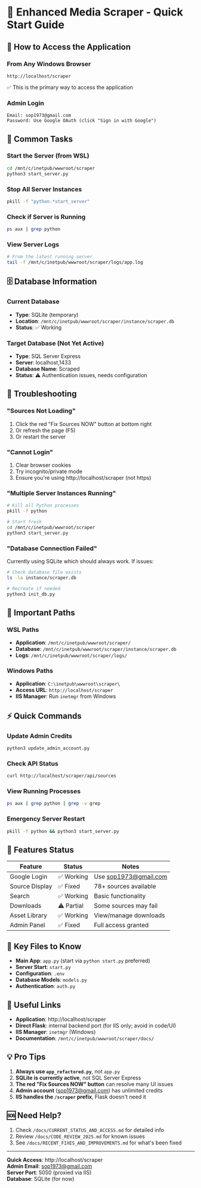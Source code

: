 # 🚀 Enhanced Media Scraper - Quick Start Guide

## 📍 How to Access the Application

### From Any Windows Browser
```
http://localhost/scraper
```
✅ This is the primary way to access the application

### Admin Login
```
Email: sop1973@gmail.com
Password: Use Google OAuth (click "Sign in with Google")
```

## 🔧 Common Tasks

### Start the Server (from WSL)
```bash
cd /mnt/c/inetpub/wwwroot/scraper
python3 start_server.py
```

### Stop All Server Instances
```bash
pkill -f "python.*start_server"
```

### Check if Server is Running
```bash
ps aux | grep python
```

### View Server Logs
```bash
# From the latest running server
tail -f /mnt/c/inetpub/wwwroot/scraper/logs/app.log
```

## 🗄️ Database Information

### Current Database
- **Type**: SQLite (temporary)
- **Location**: `/mnt/c/inetpub/wwwroot/scraper/instance/scraper.db`
- **Status**: ✅ Working

### Target Database (Not Yet Active)
- **Type**: SQL Server Express
- **Server**: localhost,1433
- **Database Name**: Scraped
- **Status**: ⚠️ Authentication issues, needs configuration

## 🐛 Troubleshooting

### "Sources Not Loading"
1. Click the red "Fix Sources NOW" button at bottom right
2. Or refresh the page (F5)
3. Or restart the server

### "Cannot Login"
1. Clear browser cookies
2. Try incognito/private mode
3. Ensure you're using http://localhost/scraper (not https)

### "Multiple Server Instances Running"
```bash
# Kill all Python processes
pkill -f python

# Start fresh
cd /mnt/c/inetpub/wwwroot/scraper
python3 start_server.py
```

### "Database Connection Failed"
Currently using SQLite which should always work. If issues:
```bash
# Check database file exists
ls -la instance/scraper.db

# Recreate if needed
python3 init_db.py
```

## 📂 Important Paths

### WSL Paths
- **Application**: `/mnt/c/inetpub/wwwroot/scraper/`
- **Database**: `/mnt/c/inetpub/wwwroot/scraper/instance/scraper.db`
- **Logs**: `/mnt/c/inetpub/wwwroot/scraper/logs/`

### Windows Paths
- **Application**: `C:\inetpub\wwwroot\scraper\`
- **Access URL**: `http://localhost/scraper`
- **IIS Manager**: Run `inetmgr` from Windows

## ⚡ Quick Commands

### Update Admin Credits
```bash
python3 update_admin_account.py
```

### Check API Status
```bash
curl http://localhost/scraper/api/sources
```

### View Running Processes
```bash
ps aux | grep python | grep -v grep
```

### Emergency Server Restart
```bash
pkill -f python && python3 start_server.py
```

## 🎯 Features Status

| Feature | Status | Notes |
|---------|--------|-------|
| Google Login | ✅ Working | Use sop1973@gmail.com |
| Source Display | ✅ Fixed | 78+ sources available |
| Search | ✅ Working | Basic functionality |
| Downloads | ⚠️ Partial | Some sources may fail |
| Asset Library | ✅ Working | View/manage downloads |
| Admin Panel | ✅ Fixed | Full access granted |

## 📝 Key Files to Know

- **Main App**: `app.py` (start via `python start.py` preferred)
- **Server Start**: `start.py`
- **Configuration**: `.env`
- **Database Models**: `models.py`
- **Authentication**: `auth.py`

## 🔗 Useful Links

- **Application**: http://localhost/scraper
- **Direct Flask**: internal backend port (for IIS only; avoid in code/UI)
- **IIS Manager**: `inetmgr` (Windows)
- **Documentation**: `/mnt/c/inetpub/wwwroot/scraper/docs/`

## 💡 Pro Tips

1. **Always use `app_refactored.py`**, not `app.py`
2. **SQLite is currently active**, not SQL Server Express
3. **The red "Fix Sources NOW" button** can resolve many UI issues
4. **Admin account** (sop1973@gmail.com) has unlimited credits
5. **IIS handles the `/scraper` prefix**, Flask doesn't need it

## 🆘 Need Help?

1. Check `/docs/CURRENT_STATUS_AND_ACCESS.md` for detailed info
2. Review `/docs/CODE_REVIEW_2025.md` for known issues
3. See `/docs/RECENT_FIXES_AND_IMPROVEMENTS.md` for what's been fixed

---

**Quick Access**: http://localhost/scraper  
**Admin Email**: sop1973@gmail.com  
**Server Port**: 5050 (proxied via IIS)  
**Database**: SQLite (for now)
